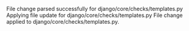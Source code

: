 File change parsed successfully for django/core/checks/templates.py
Applying file update for django/core/checks/templates.py
File change applied to django/core/checks/templates.py.
